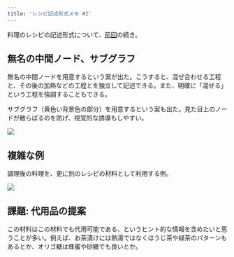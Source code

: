 ```yaml
---
title: 'レシピ記述形式メモ #2'
---
```

料理のレシピの記述形式について、[前回](https://r7kamura.com/articles/2022-05-13-mermaid-recipe-memo)の続き。

無名の中間ノード、サブグラフ
--------------

無名の中間ノードを用意するという案が出た。こうすると、混ぜ合わせる工程と、その後の加熱などの工程とを独立して記述できる。また、明確に「混ぜる」という工程を強調することもできる。

サブグラフ（黄色い背景色の部分）を用意するという案も出た。見た目上のノードが散らばるのを防げ、視覚的な誘導もしやすい。

![](https://lh5.googleusercontent.com/z2rGDwASz4ZIshV1u2Ijg2xv3L6lOJcfhaJz3hm04TqOY-Mlv_JLWT501PPBKpmc_dArKKYabdUyBvezfRRqEmJM9OidrZ2m6WL3DKXWHnIdHUoJE6WpwxKzKVLHno81FqtA_5vsVYgugRNYgw_gEp1vSQllp1Ug4RycxaEEDEc94eVFCHyN8Jwl9H_0)

複雑な例
----

調理後の料理を、更に別のレシピの材料として利用する例。

![](https://lh5.googleusercontent.com/-VNbxwCAHV9VKPb9j5Trcmxu3a1rCAZ1ADpeLUVl0hYtRp4Qyl2lEy20629qsx1DIQLVRevDWAHReuZ-zKK8GiklnYY_QF3EwQqS-7eBPWZ9ls37Ofu3xb2d5ajnJYUcndyK0n7MMRu0MQEAoamA2B13wOOjxe90DmecJZk7CX3s-a0fgqDq42_gf51g)

課題: 代用品の提案
----------

この材料はこの材料でも代用可能である、というヒント的な情報を含めたいと思うことが多い。例えば、お茶漬けには熱湯ではなくほうじ茶や緑茶のパターンもあるとか、オリゴ糖は蜂蜜や砂糖でも良いとか。
